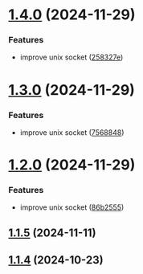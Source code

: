 # [1.4.0](https://github.com/msobiecki/boilerplate-express-server/compare/v1.3.0...v1.4.0) (2024-11-29)


### Features

* improve unix socket ([258327e](https://github.com/msobiecki/boilerplate-express-server/commit/258327eaf345525195179b795b9295c95666431f))



# [1.3.0](https://github.com/msobiecki/boilerplate-express-server/compare/v1.2.0...v1.3.0) (2024-11-29)


### Features

* improve unix socket ([7568848](https://github.com/msobiecki/boilerplate-express-server/commit/7568848271458f53df273bcbfee000b4327dd91a))



# [1.2.0](https://github.com/msobiecki/boilerplate-express-server/compare/v1.1.5...v1.2.0) (2024-11-29)


### Features

* improve unix socket ([86b2555](https://github.com/msobiecki/boilerplate-express-server/commit/86b25556baab2a633e6f18e619d417b3af4f15fc))



## [1.1.5](https://github.com/msobiecki/boilerplate-express-server/compare/v1.1.4...v1.1.5) (2024-11-11)



## [1.1.4](https://github.com/msobiecki/boilerplate-express-server/compare/v1.1.3...v1.1.4) (2024-10-23)



